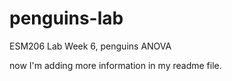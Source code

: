 # penguins-lab
ESM206 Lab Week 6, penguins ANOVA

now I'm adding more information in my readme file.
